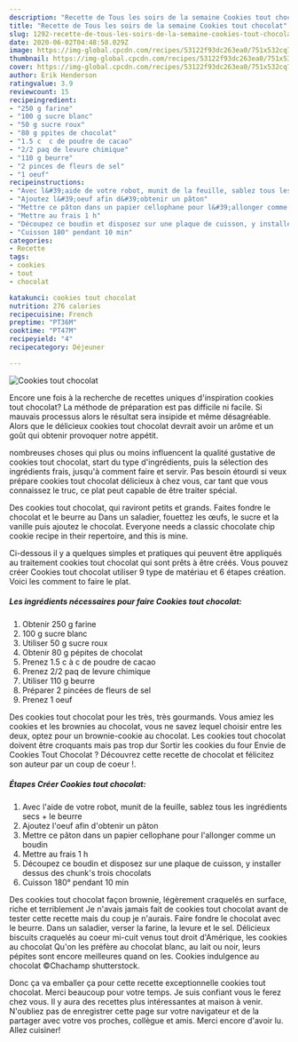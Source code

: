 ```yaml
---
description: "Recette de Tous les soirs de la semaine Cookies tout chocolat"
title: "Recette de Tous les soirs de la semaine Cookies tout chocolat"
slug: 1292-recette-de-tous-les-soirs-de-la-semaine-cookies-tout-chocolat
date: 2020-06-02T04:48:58.029Z
image: https://img-global.cpcdn.com/recipes/53122f93dc263ea0/751x532cq70/cookies-tout-chocolat-photo-principale-de-la-recette.jpg
thumbnail: https://img-global.cpcdn.com/recipes/53122f93dc263ea0/751x532cq70/cookies-tout-chocolat-photo-principale-de-la-recette.jpg
cover: https://img-global.cpcdn.com/recipes/53122f93dc263ea0/751x532cq70/cookies-tout-chocolat-photo-principale-de-la-recette.jpg
author: Erik Henderson
ratingvalue: 3.9
reviewcount: 15
recipeingredient:
- "250 g farine"
- "100 g sucre blanc"
- "50 g sucre roux"
- "80 g ppites de chocolat"
- "1.5 c  c de poudre de cacao"
- "2/2 paq de levure chimique"
- "110 g beurre"
- "2 pinces de fleurs de sel"
- "1 oeuf"
recipeinstructions:
- "Avec l&#39;aide de votre robot, munit de la feuille, sablez tous les ingrédients secs + le beurre"
- "Ajoutez l&#39;oeuf afin d&#39;obtenir un pâton"
- "Mettre ce pâton dans un papier cellophane pour l&#39;allonger comme un boudin"
- "Mettre au frais 1 h"
- "Découpez ce boudin et disposez sur une plaque de cuisson, y installer dessus des chunk&#39;s trois chocolats"
- "Cuisson 180° pendant 10 min"
categories:
- Recette
tags:
- cookies
- tout
- chocolat

katakunci: cookies tout chocolat 
nutrition: 276 calories
recipecuisine: French
preptime: "PT36M"
cooktime: "PT47M"
recipeyield: "4"
recipecategory: Déjeuner

---
```



![Cookies tout chocolat](https://img-global.cpcdn.com/recipes/53122f93dc263ea0/751x532cq70/cookies-tout-chocolat-photo-principale-de-la-recette.jpg)

Encore une fois à la recherche de recettes uniques d'inspiration cookies tout chocolat? La méthode de préparation est pas difficile ni facile. Si mauvais processus alors le résultat sera insipide et même désagréable. Alors que le délicieux cookies tout chocolat devrait avoir un arôme et un goût qui obtenir provoquer notre appétit.

nombreuses choses qui plus ou moins influencent la qualité gustative de cookies tout chocolat, start du type d'ingrédients, puis la sélection des ingrédients frais, jusqu'à comment faire et servir. Pas besoin étourdi si veux prépare cookies tout chocolat délicieux à chez vous, car tant que vous connaissez le truc, ce plat peut capable de être traiter spécial.

Des cookies tout chocolat, qui raviront petits et grands. Faites fondre le chocolat et le beurre au Dans un saladier, fouettez les œufs, le sucre et la vanille puis ajoutez le chocolat. Everyone needs a classic chocolate chip cookie recipe in their repertoire, and this is mine.


Ci-dessous il y a quelques simples et pratiques qui peuvent être appliqués au traitement cookies tout chocolat qui sont prêts à être créés. Vous pouvez créer Cookies tout chocolat utiliser 9 type de matériau et 6 étapes création. Voici les comment to faire le plat.

<!--inarticleads1-->

##### Les ingrédients nécessaires pour faire Cookies tout chocolat:

1. Obtenir 250 g farine
1.  100 g sucre blanc
1. Utiliser 50 g sucre roux
1. Obtenir 80 g pépites de chocolat
1. Prenez 1.5 c à c de poudre de cacao
1. Prenez 2/2 paq de levure chimique
1. Utiliser 110 g beurre
1. Préparer 2 pincées de fleurs de sel
1. Prenez 1 oeuf


Des cookies tout chocolat pour les très, très gourmands. Vous amiez les cookies et les brownies au chocolat, vous ne savez lequel choisir entre les deux, optez pour un brownie-cookie au chocolat. Les cookies tout chocolat doivent être croquants mais pas trop dur Sortir les cookies du four Envie de Cookies Tout Chocolat ? Découvrez cette recette de chocolat et félicitez son auteur par un coup de coeur !. 

<!--inarticleads2-->

##### Étapes Créer Cookies tout chocolat:

1. Avec l&#39;aide de votre robot, munit de la feuille, sablez tous les ingrédients secs + le beurre
1. Ajoutez l&#39;oeuf afin d&#39;obtenir un pâton
1. Mettre ce pâton dans un papier cellophane pour l&#39;allonger comme un boudin
1. Mettre au frais 1 h
1. Découpez ce boudin et disposez sur une plaque de cuisson, y installer dessus des chunk&#39;s trois chocolats
1. Cuisson 180° pendant 10 min


Des cookies tout chocolat façon brownie, légèrement craquelés en surface, riche et terriblement Je n&#39;avais jamais fait de cookies tout chocolat avant de tester cette recette mais du coup je n&#39;aurais. Faire fondre le chocolat avec le beurre. Dans un saladier, verser la farine, la levure et le sel. Délicieux biscuits craquelés au coeur mi-cuit venus tout droit d&#39;Amérique, les cookies au chocolat Qu&#39;on les préfère au chocolat blanc, au lait ou noir, leurs pépites sont encore meilleures quand on les. Cookies indulgence au chocolat ©Chachamp shutterstock. 


Donc ça va emballer ça pour cette recette exceptionnelle cookies tout chocolat. Merci beaucoup pour votre temps. Je suis confiant vous le ferez chez vous. Il y aura des recettes plus  intéressantes at maison à venir. N'oubliez pas de enregistrer cette page sur votre navigateur et de la partager avec votre vos proches, collègue et amis. Merci encore d'avoir lu. Allez cuisiner!
